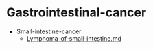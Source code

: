 
# Gastrointestinal-cancer

- Small-intestine-cancer
  - [Lymphoma-of-small-intestine.md](./Lymphoma-of-small-intestine.md)
